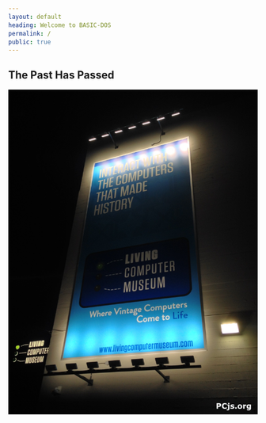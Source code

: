 ```yaml
---
layout: default
heading: Welcome to BASIC-DOS
permalink: /
public: true
---
```


## The Past Has Passed

![LCM at Night](/assets/images/LCM_at_Night.jpg)
